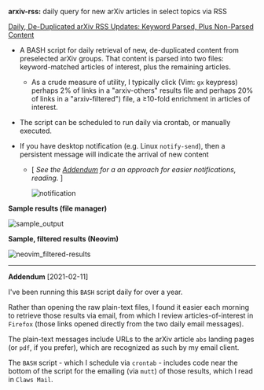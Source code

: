 **arxiv-rss:** daily query for new arXiv articles in select topics via RSS

[Daily, De-Duplicated arXiv RSS Updates: Keyword Parsed, Plus Non-Parsed Content](https://persagen.com/2019/06/10/arxiv-rss.html)

* A BASH script for daily retrieval of new, de-duplicated content from preselected arXiv groups.  That content is parsed into two files: keyword-matched articles of interest, plus the remaining articles.

  * As a crude measure of utility, I typically click (Vim: `gx` keypress) perhaps 2% of links in a "arxiv-others" results file and perhaps 20% of links in a "arxiv-filtered") file, a ≥10-fold enrichment in articles of interest.

* The script can be scheduled to run daily via crontab, or manually executed.

* If you have desktop notification (e.g. Linux `notify-send`), then a persistent message will indicate the arrival of new content

  * [ *See the [Addendum](#addendum) for a an approach for easier notifications, reading.* ]

    ![notification](https://persagen.com/files/misc/arXiv-RSS-notify-send2.png)

**Sample results (file manager)**

![sample_output](https://persagen.com/files/misc/arxiv-rss-Krusader.png)

**Sample, filtered results (Neovim)**

![neovim_filtered-results](https://persagen.com/files/misc/arxiv-rss-in_Neovim.png)

---

**Addendum** [2021-02-11]

I've been running this `BASH` script daily for over a year.

Rather than opening the raw plain-text files, I found it easier each morning to retrieve those results via email, from which I review articles-of-interest in `Firefox` (those links opened directly from the two daily email messages).

The plain-text messages include URLs to the arXiv article `abs` landing pages (or `pdf`, if you prefer), which are recognized as such by my email client.

The `BASH` script - which I schedule via `crontab` - includes code near the bottom of the script for the emailing (via `mutt`) of those results, which I read in `Claws Mail`.
